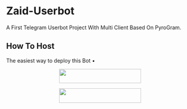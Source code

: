 # Zaid-Userbot
A First Telegram Userbot Project With Multi Client Based On PyroGram.


## How To Host
The easiest way to deploy this Bot
•
<p align="center"><a href="https://heroku.com/deploy?template=https://github.com/ITZ-ZAID/ZAID-USERBOT"> <img src="https://img.shields.io/badge/Deploy%20To%20Heroku-black?style=for-the-badge&logo=heroku" width="220" height="38.45"/></a></p>
 

<p align="center"><a href="https://heroku.com/deploy?template=https://github.com/ITZ-ZAID/ZAID-USERBOT/tree/master"> <img src="https://img.shields.io/badge/Deploy%20Multi%20Client-black?style=for-the-badge&logo=heroku" width="220" height="38.45"/></a></p>
 

